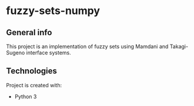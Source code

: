# fuzzy-sets-numpy

## General info
This project is an implementation of fuzzy sets using Mamdani and Takagi-Sugeno interface systems.
	
## Technologies
Project is created with:
* Python 3
